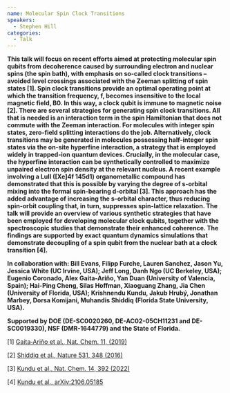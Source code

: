 ```yaml
---
name: Molecular Spin Clock Transitions
speakers:
  - Stephen Hill
categories:
  - Talk
---
```

**This talk will focus on recent efforts aimed at protecting molecular spin qubits from decoherence caused by surrounding electron and nuclear spins (the spin bath), with emphasis on so-called clock transitions – avoided level crossings associated with the Zeeman splitting of spin states [1]. Spin clock transitions provide an optimal operating point at which the transition frequency, f, becomes insensitive to the local magnetic field, B0. In this way, a clock qubit is immune to magnetic noise [2]. There are several strategies for generating spin clock transitions. All that is needed is an interaction term in the spin Hamiltonian that does not commute with the Zeeman interaction. For molecules with integer spin states, zero-field splitting interactions do the job. Alternatively, clock transitions may be generated in molecules possessing half-integer spin states via the on-site hyperfine interaction, a strategy that is employed widely in trapped-ion quantum devices. Crucially, in the molecular case, the hyperfine interaction can be synthetically controlled to maximize unpaired electron spin density at the relevant nucleus. A recent example involving a LuII ([Xe]4f 145d1) organometallic compound has demonstrated that this is possible by varying the degree of s-orbital mixing into the formal spin-bearing d-orbital [3]. This approach has the added advantage of increasing the s-orbital character, thus reducing spin-orbit coupling that, in turn, suppresses spin-lattice relaxation. The talk will provide an overview of various synthetic strategies that have been employed for developing molecular clock qubits, together with the spectroscopic studies that demonstrate their enhanced coherence. The findings are supported by exact quantum dynamics simulations that demonstrate decoupling of a spin qubit from the nuclear bath at a clock transition [4].**

**In collaboration with: Bill Evans, Filipp Furche, Lauren Sanchez, Jason Yu, Jessica White (UC Irvine, USA); Jeff Long, Danh Ngo (UC Berkeley, USA); Eugenio Coronado, Alex Gaita-Ariño, Yan Duan (University of Valencia, Spain); Hai-Ping Cheng, Silas Hoffman, Xiaoguang Zhang, Jia Chen (University of Florida, USA); Krishnendu Kundu, Jakub Hrubý, Jonathan Marbey, Dorsa Komijani, Muhandis Shiddiq (Florida State University, USA).**

**Supported by DOE (DE-SC0020260, DE-AC02-05CH11231 and DE-SC0019330), NSF (DMR-1644779) and the State of Florida.**

[1] [Gaita‐Ariño et al., Nat. Chem. 11, (2019)](https://doi.org/10.1038/s41557-019-0232-y)

[2] [Shiddiq et al., Nature 531, 348 (2016)](https://doi.org/10.1038/nature16984)

[3] [Kundu et al., Nat. Chem. 14, 392 (2022)](https://doi.org/10.1038/s41557-022-00894-4)

[4] [Kundu et al., arXiv:2106.05185](https://arxiv.org/abs/2106.05185)